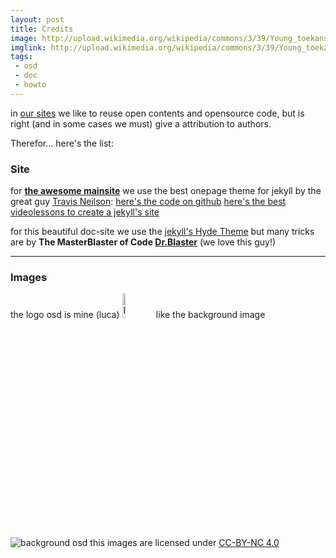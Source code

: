 ```yaml
---
layout: post
title: Credits
image: http://upload.wikimedia.org/wikipedia/commons/3/39/Young_toekans_sharing_food_(3910463094).jpg
imglink: http://upload.wikimedia.org/wikipedia/commons/3/39/Young_toekans_sharing_food_(3910463094).jpg
tags:
 - osd
 - doc
 - howto
---
```



in [our sites](http://opensensorsdata.it) we like to reuse open contents and opensource code, but is right (and in some cases we must) give a attribution to authors. 

Therefor... here's the list:

### Site

 for **[the awesome mainsite](http://opensensorsdata.it)** we use the best onepage theme for jekyll by the great guy [Travis Neilson](https://twitter.com/travisneilson): [here's the code on github](https://github.com/DevTips/Artists-Theme) [here's the best videolessons to create a jekyll's site](https://www.youtube.com/playlist?list=PLqGj3iMvMa4KQZUkRjfwMmTq_f1fbxerI)

for this beautiful doc-site we use the [jekyll's Hyde Theme](https://github.com/poole/hyde) but many tricks are by **The MasterBlaster of Code [Dr.Blaster](http://dottorblaster.it/)** (we love this guy!)

---

### Images

the logo osd is mine (luca) <img src="http://doc.opensensorsdata.it/public/osd.png" width="10%" alt="logo opensensorsdata"> like the background image  
![background osd](http://doc.opensensorsdata.it/public/images/featured/kndnsk.png) 
this images are licensed under [CC-BY-NC 4.0](https://creativecommons.org/licenses/by-nc/4.0/)


